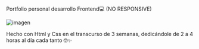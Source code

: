 Portfolio personal desarrollo Frontend💻 (NO RESPONSIVE)

![imagen](https://github.com/IgnacioB75/ignaciob75.github.io/assets/143235576/6628ddf7-2e0b-4db5-bea1-d96592f46aa1)

Hecho con Html y Css en el transcurso de 3 semanas, dedicándole de 2 a 4 horas al día cada tanto 🤓✨
